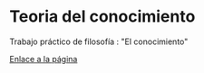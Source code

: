 # Teoria del conocimiento
Trabajo práctico de filosofía : "El conocimiento"

[Enlace a la página](https://dankicio.github.io/Teoria_del_conocimiento/) 
